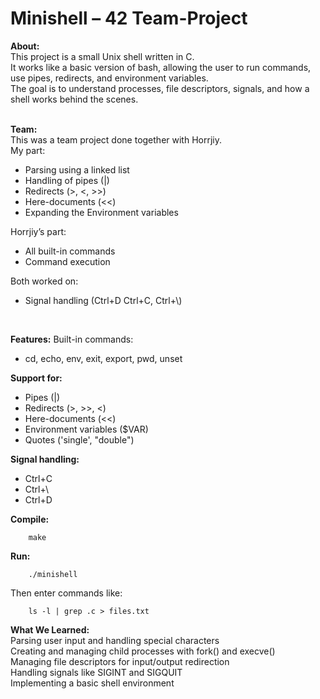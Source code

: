 # Minishell – 42 Team-Project
**About:**<br />
This project is a small Unix shell written in C.<br />
It works like a basic version of bash, allowing the user to run commands, use pipes, redirects, and environment variables.<br />
The goal is to understand processes, file descriptors, signals, and how a shell works behind the scenes.
<br/><br/>

**Team:**<br />
This was a team project done together with Horrjiy.<br />
My part:
- Parsing using a linked list<br />
- Handling of pipes (|)<br />
- Redirects (>, <, >>)<br />
- Here-documents (<<)<br />
- Expanding the Environment variables<br />

Horrjiy’s part:
- All built-in commands<br />
- Command execution<br />

Both worked on:
- Signal handling (Ctrl+D Ctrl+C, Ctrl+\\) <br />
<br />

**Features:**
Built-in commands:<br />
- cd, echo, env, exit, export, pwd, unset<br />

**Support for:**
- Pipes (|)<br />
- Redirects (>, >>, <)<br />
- Here-documents (<<)<br />
- Environment variables ($VAR)<br />
- Quotes ('single', "double")<br />

**Signal handling:**
- Ctrl+C<br />
- Ctrl+\ <br />
- Ctrl+D<br />

**Compile:**

        make

**Run:**

        ./minishell

Then enter commands like:

        ls -l | grep .c > files.txt

**What We Learned:**<br />
    Parsing user input and handling special characters<br />
    Creating and managing child processes with fork() and execve()<br />
    Managing file descriptors for input/output redirection<br />
    Handling signals like SIGINT and SIGQUIT<br />
    Implementing a basic shell environment
